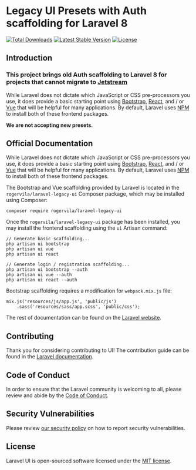 # Legacy UI Presets with Auth scaffolding for Laravel 8

<a href="https://packagist.org/packages/rogervila/laravel-legacy-ui"><img src="https://img.shields.io/packagist/dt/rogervila/laravel-legacy-ui" alt="Total Downloads"></a>
<a href="https://packagist.org/packages/rogervila/laravel-legacy-ui"><img src="https://img.shields.io/packagist/v/rogervila/laravel-legacy-ui" alt="Latest Stable Version"></a>
<a href="https://packagist.org/packages/rogervila/laravel-legacy-ui"><img src="https://img.shields.io/packagist/l/rogervila/laravel-legacy-ui" alt="License"></a>

## Introduction

### This project brings old Auth scaffolding to Laravel 8 for projects that cannot migrate to [Jetstream](https://github.com/laravel/jetstream)

While Laravel does not dictate which JavaScript or CSS pre-processors you use, it does provide a basic starting point using [Bootstrap](https://getbootstrap.com/), [React](https://reactjs.org/), and / or [Vue](https://vuejs.org/) that will be helpful for many applications. By default, Laravel uses [NPM](https://www.npmjs.org/) to install both of these frontend packages.

**We are not accepting new presets.**

## Official Documentation

While Laravel does not dictate which JavaScript or CSS pre-processors you use, it does provide a basic starting point using [Bootstrap](https://getbootstrap.com/), [React](https://reactjs.org/), and / or [Vue](https://vuejs.org/) that will be helpful for many applications. By default, Laravel uses [NPM](https://www.npmjs.org) to install both of these frontend packages.

The Bootstrap and Vue scaffolding provided by Laravel is located in the `rogervila/laravel-legacy-ui` Composer package, which may be installed using Composer:

    composer require rogervila/laravel-legacy-ui

Once the `rogervila/laravel-legacy-ui` package has been installed, you may install the frontend scaffolding using the `ui` Artisan command:

    // Generate basic scaffolding...
    php artisan ui bootstrap
    php artisan ui vue
    php artisan ui react

    // Generate login / registration scaffolding...
    php artisan ui bootstrap --auth
    php artisan ui vue --auth
    php artisan ui react --auth

Bootstrap scaffolding requires a modification for `webpack.mix.js` file:

    mix.js('resources/js/app.js', 'public/js')
        .sass('resources/sass/app.scss', 'public/css');

The rest of documentation can be found on the [Laravel website](https://laravel.com/docs/7.x/frontend#introduction).

## Contributing

Thank you for considering contributing to UI! The contribution guide can be found in the [Laravel documentation](https://laravel.com/docs/contributions).

## Code of Conduct

In order to ensure that the Laravel community is welcoming to all, please review and abide by the [Code of Conduct](https://laravel.com/docs/contributions#code-of-conduct).

## Security Vulnerabilities

Please review [our security policy](https://github.com/rogervila/laravel-legacy-ui/security/policy) on how to report security vulnerabilities.

## License

Laravel UI is open-sourced software licensed under the [MIT license](LICENSE.md).

